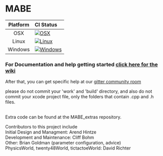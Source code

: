 # MABE

Platform | CI Status
:---------:|:---------
OSX      | [![OSX](https://github.com/Hintzelab/MABE/workflows/C/C++%20CI/badge.svg)](https://github.com/Hintzelab/MABE/actions)
Linux    | [![Linux](https://github.com/Hintzelab/MABE/workflows/C/C++%20CI/badge.svg)](https://github.com/Hintzelab/MABE/actions)
Windows  | [![Windows](https://github.com/Hintzelab/MABE/workflows/C/C++%20CI/badge.svg)](https://github.com/Hintzelab/MABE/actions)

### For Documentation and help getting started [click here for the wiki](https://github.com/Hintzelab/MABE/wiki/)

After that, you can get specific help at our [gitter community room](https://gitter.im/hintze-lab/MABE)

please do not commit your 'work' and 'build' directory, and also do not commit your xcode project file, only the folders that contain .cpp and .h files.<br>
<br>

Extra code can be found at the MABE_extras repository.

Contributors to this project include<br>
Initial Design and Managment: Arend Hintze<br>
Development and Maintenance: Cliff Bohm<br>
Other: Brian Goldman (parameter configuration, advice)<br>
PhysicsWorld, twenty48World, tictactoeWorld: David Richter<br>
